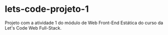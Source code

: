 # lets-code-projeto-1
Projeto com a atividade 1 do módulo de Web Front-End Estática do curso da Let's Code Web Full-Stack.
